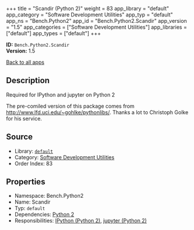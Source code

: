 ﻿+++
title = "Scandir (Python 2)"
weight = 83
app_library = "default"
app_category = "Software Development Utilities"
app_typ = "default"
app_ns = "Bench.Python2"
app_id = "Bench.Python2.Scandir"
app_version = "1.5"
app_categories = ["Software Development Utilities"]
app_libraries = ["default"]
app_types = ["default"]
+++

**ID:** `Bench.Python2.Scandir`  
**Version:** 1.5  
<!--more-->

[Back to all apps](/apps/)

## Description
Required for IPython and jupyter on Python 2


The pre-comiled version of this package comes from
<http://www.lfd.uci.edu/~gohlke/pythonlibs/>.
Thanks a lot to Christoph Golke for his service.

## Source

* Library: [`default`](/app_libraries/default)
* Category: [Software Development Utilities](/app_categories/software-development-utilities)
* Order Index: 83

## Properties

* Namespace: Bench.Python2
* Name: Scandir
* Typ: `default`
* Dependencies: [Python 2](/apps/Bench.Python2)
* Responsibilities: [IPython (Python 2)](/apps/Bench.Python2.IPython), [jupyter (Python 2)](/apps/Bench.Python2.Jupyter)

